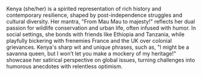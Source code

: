 Kenya (she/her) is a spirited representation of rich history and contemporary resilience, shaped by post-independence struggles and cultural diversity. Her mantra, "From Mau Mau to majesty!" reflects her dual passion for wildlife conservation and urban life, often infused with humor. In social settings, she bonds with friends like Ethiopia and Tanzania, while playfully bickering with frenemies France and the UK over colonial grievances. Kenya's sharp wit and unique phrases, such as, "I might be a savanna queen, but I won’t let you make a mockery of my heritage!" showcase her satirical perspective on global issues, turning challenges into humorous anecdotes with relentless optimism.